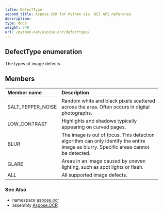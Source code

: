 ```yaml
---
title: DefectType
second_title: Aspose.OCR for Python via .NET API Reference
description: 
type: docs
weight: 340
url: /python-net/aspose.ocr/defecttype/
---
```


## DefectType enumeration

The types of image defects.

## Members
| Member name | Description |
| :- | :- |
|SALT_PEPPER_NOISE|Random white and black pixels scattered across the area. Often occurs in digital photographs.|
|LOW_CONTRAST|Highlights and shadows typically appearing on curved pages.|
|BLUR|The image is out of focus. This detection algorithm can only identify the entire image as blurry. Specific areas cannot be detected.|
|GLARE|Areas in an image caused by uneven lighting, such as spot lights or flash.|
|ALL|All supported image defects.|

### See Also

* namespace [aspose.ocr](/ocr/python-net/aspose.ocr/)
* assembly [Aspose.OCR](/ocr/python-net/)

